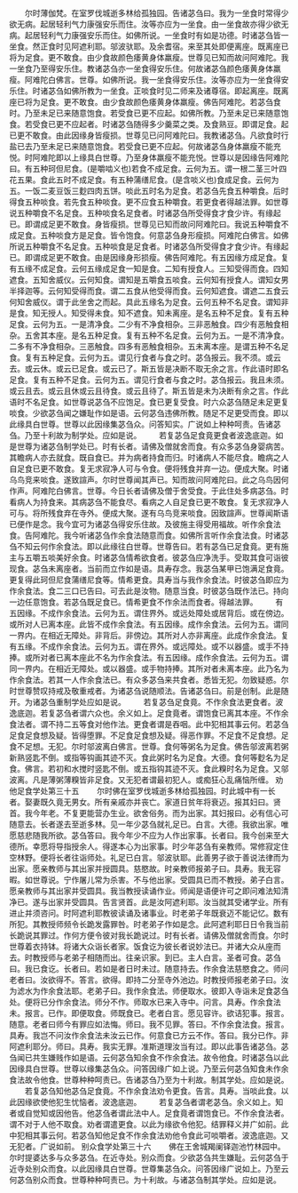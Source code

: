 <!-- { "loadSidebar": true } -->
　　尔时薄伽梵。在室罗伐城逝多林给孤独园。告诸苾刍曰。我为一坐食时常得少欲无病。起居轻利气力康强安乐而住。汝等亦应为一坐食。由一坐食故亦得少欲无病。起居轻利气力康强安乐而住。如佛所说。一坐食时有如是功德。时诸苾刍皆一坐食。然正食时见阿遮利耶。邬波驮耶。及余耆宿。来至其处即便离座。既离座已将为足食。更不敢食。由少食故颜色痿黄身体羸瘦。世尊见已知而故问阿难陀。我一坐食乃至得安乐住。教诸苾刍亦一坐食得安乐住。何故诸苾刍颜色痿黄身体羸瘦。阿难陀白佛言。世尊。如佛所说。我一坐食得安乐住。汝等亦应为一坐食得安乐住。时诸苾刍如佛所教为一坐食。正啖食时见二师来及诸尊宿。即起离座。既离座已将为足食。更不敢食。由少食故颜色痿黄身体羸瘦。佛告阿难陀。若苾刍食时。乃至未足已来随意饱食。若受食已更不应起。如佛所教。乃至未足已来随意饱食。若受食已更不应起者。时诸苾刍随得多少羹菜之类。及食熟豆。即谓足食。起已更不敢食。由此因缘身皆瘦损。世尊见已问阿难陀曰。我教诸苾刍。凡欲食时行盐已去乃至未足已来随意饱食。若受食已更不应起。何故诸苾刍身体羸瘦不能充悦。时阿难陀即以上缘具白世尊。乃至身体羸瘦不能充悦。世尊以是因缘告阿难陀曰。有五种珂但尼食。(是嚼啮义也)若食不成足食。云何为五。谓一根二茎三叶四花五果。食此五时不成足食。有五种蒲缮尼食。(是含啖义也)食成足食。云何为五。一饭二麦豆饭三麨四肉五饼。啖此五时名为足食。若苾刍先食五种嚼食。后时得食五种啖食。若先食五种啖食。更不应食五种嚼食。若更食者得越法罪。如世尊说五种嚼食不名足食。五种啖食名足食者。时诸苾刍所受得食才食少许。有缘起已。即谓成足更不敢食。身皆瘦损。世尊见已知而故问阿难陀曰。我说五种嚼食不成足食。五种啖食方是足食。皆令饱食。何意苾刍身形瘦损。阿难陀白佛言。如佛所说五种嚼食不名足食。五种啖食是足食者。时诸苾刍所受得食才食少许。有缘起已。即谓成足更不敢食。由是因缘身形损瘦。佛告阿难陀。有五因缘方成足食。复有五缘不成足食。云何五缘成足食一知是食。二知有授食人。三知受得而食。四知遮食。五知舍威仪。云何知食。谓知是五嚼食五啖食。云何知有授食人。谓知女男半择迦等。云何知受得而食。谓二五食从他受得而食。云何知遮食。谓遮二五食云何知舍威仪。谓于此坐舍之而起。具此五缘名为足食。云何五种不名足食。谓知非是食。知无授人。知受得未食。知不遮食。知未离座。是名五种不足食。复有五种足食。云何为五。一是清净食。二少有不净食相杂。三非恶触食。四少有恶触食相杂。五舍其本座。是名五种足食。复有五种不名足食。云何为五。一是不清净食。二多有不净食相杂。三恶触食。四多有恶触食相杂。五未离本座。是谓五种不名足食。复有五种足食。云何为五。谓见行食者与食之时。苾刍报云。我不须。或云去。或云休。或云已足食。或云已了。斯五皆是决断不取无余之言。作此语时即名足食。复有五种不足食。云何为五。谓见行食者与食之时。苾刍报云。我且未须。或云且去。或云且休或云且待食。或云且待了。斯五皆是未为决断有余之言。作此语时不名足食。如世尊说苾刍不应饱足。食已更复受食。时六众苾刍随足未足更复啖食。少欲苾刍闻之嫌耻作如是语。云何苾刍违佛所教。随足不足更受而食。即以此缘具白世尊。世尊以此因缘集苾刍众。问答知实。广说如上种种呵责。告诸苾刍。乃至十利故为制学处。应如是说。
　　若复苾刍足食竟更食者波逸底迦。如是世尊为诸苾刍制学处已。时有长者。请佛及僧就舍而食。有众多苾刍身婴病苦。其瞻病人亦去就食。既自食已。并为病者持食而归。时诸病人不能尽食。瞻病之人自足食已更不敢食。复无求寂净人可与令食。便将残食并弃一边。便成大聚。时诸乌鸟竞来啖食。遂致諠声。尔时世尊闻其声已。知而故问阿难陀曰。此之乌鸟因何作声。阿难陀白佛言。世尊。今日长者请佛及僧于舍受食。于此住处多病苾刍。时看病人为持食来。其病苾刍不能食尽。看病之人自足食已更不敢食。复无求寂净人可与。将所残食弃在寺外。便成大聚。遂有乌鸟竞来啖食。因致諠声。世尊闻斯语已便作是念。我今宜可为诸苾刍得安乐住故。及彼施主得受用福故。听作余食法食。告阿难陀。我今听诸苾刍作余食法随意而食。如佛所言听作余食法食。时诸苾刍不知云何作余食法。即以此缘往白世尊。世尊告曰。若有苾刍已足食竟。更有施主与五嚼五啖美好余食。时诸苾刍情希欲食者。彼苾刍应净洗手。受取其食可诣彼现食。苾刍未离座者。当前而立作如是语。具寿存念。我苾刍某甲已饱满足食竟。更复得此珂但尼食蒲缮尼食等。情希更食。具寿当与我作余食法。时彼苾刍即应为作余食法。食二三口已告曰。可去此是汝物。随意当食。时彼苾刍既作法已。持向一边任意饱食。若苾刍既足食已。情希更食不作余法而食者。得越法罪。
　　有五因缘。不成作余食法。云何为五。谓住界外。或远处障处或居背后。或在傍边。或所对人已离本座。此皆不成作余食法。有五因缘。成作余食法。云何为五。谓同一界内。在相近无障处。非背后。非傍边。其所对人亦非离座。此成作余食法。复有五缘。不成作余食法。云何为五。谓在界外。或远障处。或不以器盛。或手不持捧。或所对者已离本座此不名为作余食法。有五因缘。成作余食法。云何为五。谓同一界内。在相近无障处。或以器盛。或手物持捧。其所对者未离本座。此乃名为作余食法。若其一人作余食法已。有众多苾刍来共食者。悉皆无犯。勿致疑惑。尔时世尊赞叹持戒及敬重戒者。为诸苾刍说随顺法。告诸苾刍曰。前是创制。此是随开。为诸苾刍重制学处应如是说。
　　若复苾刍足食竟。不作余食法更食者。波逸底迦。若复苾刍者谓六众也。余义如上。足食竟者。谓饱食已离其本座。不作余食法者。谓不持二五等食对他作法。更食者谓是吞咽。此中犯相其事云何。若苾刍足食足食想及疑。皆得堕罪。不足食足食想及疑。得恶作罪。不足食不足食想。足食不足想。无犯。尔时邬波离白佛言。世尊。食何等粥名为足食。佛告邬波离若粥新熟竖匙不倒。或指等钩画其迹不灭。食此粥时名为足食。大德。食何等麨名为足食。佛言。若初和水搅时竖匙不倒。或五指钩其迹不灭。食此糗时名为足食。又邬波离。凡是薄粥薄糗皆非足食。又无犯者谓最初犯人。或痴狂心乱痛恼所缠。
劝他足食学处第三十五
　　尔时佛在室罗伐城逝多林给孤独园。时此城中有一长者。娶妻既久竟无男女。所有亲戚亦并丧亡。家道日贫年将衰迈。报其妇曰。贤首。我今年老。不复更能营办生业。欲舍俗务。而为出家。其妇报曰。必有信心可随意去。长者遂去至逝多林。见一年少苾刍就礼足已。白言。大德。我欲出家。唯愿慈悲随我所欲。苾刍答曰。我今年少不应为人作出家事。长者曰。我今创来至大德所。幸愿将导指授余人。得遂本心为出家事。时少年苾刍有亲教师。常修寂定住空林野。便将长者往诣师处。礼足已白言。邬波驮耶。此善男子欲于善说法律而为出家。愿亲教师与其出家并授圆具。慈愍故。时亲教师报弟子曰。具寿。我无容暇。如世尊说。宁作屠儿常为杀害。不与他出家。受圆具已而不教授。弟子白言。愿亲教师与其出家并受圆具。我当教授读诵作业。师闻是语便许可之即问难法知清净已。遂与出家并受圆具。告言贤首。此是汝阿遮利耶。汝当就其受诸学业。所有进止并须咨问。时阿遮利耶教彼读诵及诸事业。时老弟子年既衰迈不能记忆。数有所犯。其教授师频令长跪发露罪咎。时老弟子作如是念。此阿遮利耶日日令我当前长跪说其罪过。作何方便令彼对我长跪说过。时有长者。请佛及僧就舍而食。尔时世尊着衣持钵。将诸大众诣长者家。饭食讫为彼长者说妙法已。并诸大众从座而去。时教授师与老弟子相随而出。往亲识家。到已。主人白言。圣者可食。苾刍曰。我已食讫。长者曰。若如是者日时未过。随意持去。作余食法慈愍食之。师问老者曰。汝欲得不。答言。欲得。即持二分至寺外池边。时教授师报老弟子曰。汝为滤水为作余食法耶。老弟子曰。我作余食法。师便取水。彼即入寺诣未足食苾刍处。便将已分作余食法。师分不作。师取水已来入寺中。问言。具寿。作余食法未。报言。已作。即便取食。师既食已。老者白言。愿见容许。欲诘犯事。报言。随意。老者曰师今有罪应如法悔。师曰。我不见罪。答曰。不作余食法食。报言。具寿。我岂不问汝作余食法未汝云已作。何意食已方云不作。答曰。我分已作。非阿遮利耶分。师曰。具寿。我实无罪。准斯道理汝当有过。即以此事告诸苾刍。苾刍闻已共生嫌贱作如是语。云何苾刍知余食不作余食法。故令他食。时诸苾刍以此因缘具白世尊。世尊以缘集苾刍众。问答因缘广如上说。乃至云何苾刍知食未作余食法故令他食。世尊种种呵责已。告诸苾刍乃至为十利故。制其学处。应如是说。
　　若复苾刍知他苾刍足食竟。不作余食法劝令更食。告言。具寿。当啖此食。以此因缘欲使他犯生忧恼者。波逸底迦。
　　若复苾刍者谓老苾刍。余义如上。知者或自觉知或因他告。他苾刍者谓此法中人。足食竟者谓饱食已。不作余食法者。谓不对于人他不取食。劝者谓遣更食。以此为缘欲令他犯。结罪释义并广如前。此中犯相其事云何。若苾刍知他足食不作余食法劝他令食此可啖嚼者。波逸底迦。又无犯者。广说如前。
别众食学处第三十六
　　佛在王舍城羯阑铎迦池竹林园中。尔时提婆达多与众多苾刍。在近寺处。别众而食。少欲苾刍共生嫌耻。云何苾刍于近寺处别众而食。以此因缘具白世尊。世尊集苾刍众。问答因缘广说如上。乃至云何苾刍别众而食。世尊种种呵责已。为十利故。与诸苾刍制其学处。应如是说。

